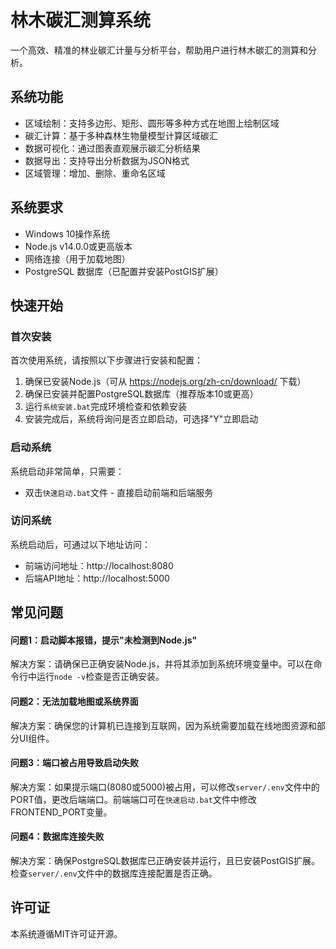 # 林木碳汇测算系统

一个高效、精准的林业碳汇计量与分析平台，帮助用户进行林木碳汇的测算和分析。

## 系统功能

- 区域绘制：支持多边形、矩形、圆形等多种方式在地图上绘制区域
- 碳汇计算：基于多种森林生物量模型计算区域碳汇
- 数据可视化：通过图表直观展示碳汇分析结果
- 数据导出：支持导出分析数据为JSON格式
- 区域管理：增加、删除、重命名区域

## 系统要求

- Windows 10操作系统
- Node.js v14.0.0或更高版本
- 网络连接（用于加载地图）
- PostgreSQL 数据库（已配置并安装PostGIS扩展）

## 快速开始

### 首次安装

首次使用系统，请按照以下步骤进行安装和配置：

1. 确保已安装Node.js（可从 https://nodejs.org/zh-cn/download/ 下载）
2. 确保已安装并配置PostgreSQL数据库（推荐版本10或更高）
3. 运行`系统安装.bat`完成环境检查和依赖安装
4. 安装完成后，系统将询问是否立即启动，可选择"Y"立即启动

### 启动系统

系统启动非常简单，只需要：

- 双击`快速启动.bat`文件 - 直接启动前端和后端服务

### 访问系统

系统启动后，可通过以下地址访问：

- 前端访问地址：http://localhost:8080
- 后端API地址：http://localhost:5000

## 常见问题

#### 问题1：启动脚本报错，提示"未检测到Node.js"

解决方案：请确保已正确安装Node.js，并将其添加到系统环境变量中。可以在命令行中运行`node -v`检查是否正确安装。

#### 问题2：无法加载地图或系统界面

解决方案：确保您的计算机已连接到互联网，因为系统需要加载在线地图资源和部分UI组件。

#### 问题3：端口被占用导致启动失败

解决方案：如果提示端口(8080或5000)被占用，可以修改`server/.env`文件中的PORT值，更改后端端口。前端端口可在`快速启动.bat`文件中修改FRONTEND_PORT变量。

#### 问题4：数据库连接失败

解决方案：确保PostgreSQL数据库已正确安装并运行，且已安装PostGIS扩展。检查`server/.env`文件中的数据库连接配置是否正确。

## 许可证

本系统遵循MIT许可证开源。 